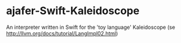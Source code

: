 # ajafer-Swift-Kaleidoscope
An interpreter written in Swift for the 'toy language' Kaleidoscope (se http://llvm.org/docs/tutorial/LangImpl02.html)

